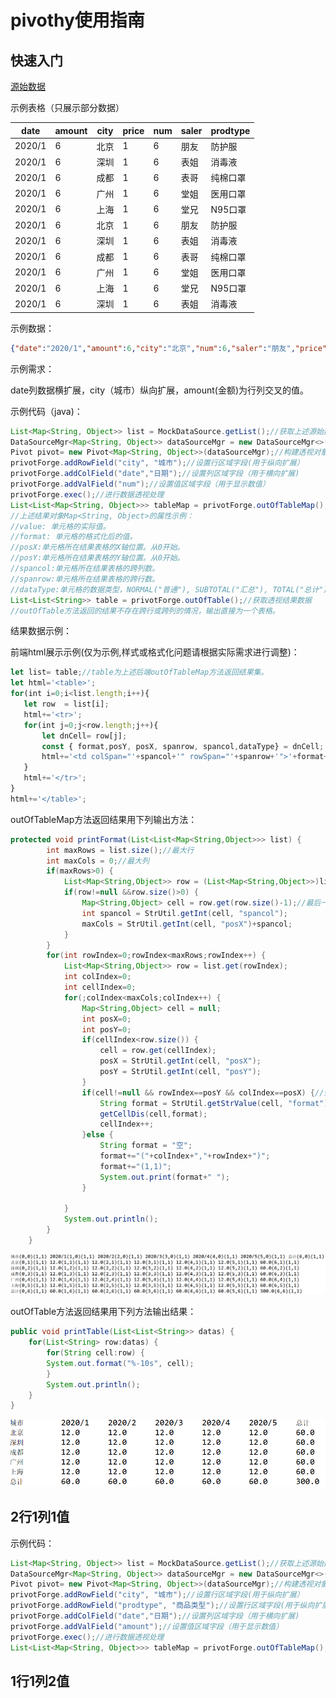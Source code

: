 # pivothy使用指南

## 快速入门

[源始数据](docs.json)

示例表格（只展示部分数据）


| date   | amount | city | price | num | saler | prodtype |
| ------ | ------ | ---- | ----- | --- | ----- | -------- |
| 2020/1 | 6      | 北京 | 1     | 6   | 朋友  | 防护服   |
| 2020/1 | 6      | 深圳 | 1     | 6   | 表姐  | 消毒液   |
| 2020/1 | 6      | 成都 | 1     | 6   | 表哥  | 纯棉口罩 |
| 2020/1 | 6      | 广州 | 1     | 6   | 堂姐  | 医用口罩 |
| 2020/1 | 6      | 上海 | 1     | 6   | 堂兄  | N95口罩  |
| 2020/1 | 6      | 北京 | 1     | 6   | 朋友  | 防护服   |
| 2020/1 | 6      | 深圳 | 1     | 6   | 表姐  | 消毒液   |
| 2020/1 | 6      | 成都 | 1     | 6   | 表哥  | 纯棉口罩 |
| 2020/1 | 6      | 广州 | 1     | 6   | 堂姐  | 医用口罩 |
| 2020/1 | 6      | 上海 | 1     | 6   | 堂兄  | N95口罩  |
| 2020/1 | 6      | 深圳 | 1     | 6   | 表姐  | 消毒液   |

示例数据：

```json
{"date":"2020/1","amount":6,"city":"北京","num":6,"saler":"朋友","price":1,"prodtype":"防护服"}
```

示例需求：

date列数据横扩展，city（城市）纵向扩展，amount(金额)为行列交叉的值。

示例代码（java)：

```java
List<Map<String, Object>> list = MockDataSource.getList();//获取上述源始数据
DataSourceMgr<Map<String, Object>> dataSourceMgr = new DataSourceMgr<>(list);//设置数据源
Pivot pivot= new Pivot<Map<String, Object>>(dataSourceMgr);//构建透视对象
privotForge.addRowField("city", "城市");//设置行区域字段(用于纵向扩展）
privotForge.addColField("date","日期");//设置列区域字段（用于横向扩展)
privotForge.addValField("num");//设置值区域字段（用于显示数值）
privotForge.exec();//进行数据透视处理
List<List<Map<String, Object>>> tableMap = privotForge.outOfTableMap();//获取透视结果数据
//上述结果对象Map<String, Object>的属性示例：
//value: 单元格的实际值。
//format: 单元格的格式化后的值。
//posX:单元格所在结果表格的X轴位置。从0开始。
//posY:单元格所在结果表格的Y轴位置。从0开始。
//spancol:单元格所在结果表格的跨列数。
//spanrow:单元格所在结果表格的跨行数。
//dataType:单元格的数据类型，NORMAL("普通"), SUBTOTAL("汇总"), TOTAL("总计"),MUTIL("数值"),TITLE("标题")
List<List<String>> table = privotForge.outOfTable();//获取透视结果数据
//outOfTable方法返回的结果不存在跨行或跨列的情况，输出直接为一个表格。
```

结果数据示例：

前端html展示示例(仅为示例,样式或格式化问题请根据实际需求进行调整)：

```javascript
let list= table;//table为上述后端outOfTableMap方法返回结果集。
let html='<table>';
for(int i=0;i<list.length;i++){
   let row  = list[i];
   html+='<tr>';
   for(int j=0;j<row.length;j++){
       let dnCell= row[j];
       const { format,posY, posX, spanrow, spancol,dataType} = dnCell;
       html+='<td colSpan="'+spancol+'" rowSpan="'+spanrow+'">'+format+'</td>';
   }
   html+='</tr>';
}
html+='</table>';
```

outOfTableMap方法返回结果用下列输出方法：

```java
protected void printFormat(List<List<Map<String,Object>>> list) {
		int maxRows = list.size();//最大行
		int maxCols = 0;//最大列
		if(maxRows>0) {
			List<Map<String,Object>> row = (List<Map<String,Object>>)list.get(0);
			if(row!=null &&row.size()>0) {
				Map<String,Object> cell = row.get(row.size()-1);//最后一个单元
				int spancol = StrUtil.getInt(cell, "spancol");
				maxCols = StrUtil.getInt(cell, "posX")+spancol;
			}
		}   	   
		for(int rowIndex=0;rowIndex<maxRows;rowIndex++) {
			List<Map<String,Object>> row = list.get(rowIndex);
			int colIndex=0;
			int cellIndex=0;
			for(;colIndex<maxCols;colIndex++) {
				Map<String,Object> cell = null;
				int posX=0;
				int posY=0;
				if(cellIndex<row.size()) {
					cell = row.get(cellIndex);
					posX = StrUtil.getInt(cell, "posX");
					posY = StrUtil.getInt(cell, "posY");
				}
				if(cell!=null && rowIndex==posY && colIndex==posX) {//坐标对上
					String format = StrUtil.getStrValue(cell, "format");
					getCellDis(cell,format);
					cellIndex++;
				}else {
					String format = "空";
					format+="("+colIndex+","+rowIndex+")";
					format+="(1,1)";
					System.out.print(format+" ");
				}

			}
			System.out.println();
		}
	}
```

![1717145749994](images/pivothy/1717145749994.png)

outOfTable方法返回结果用下列方法输出结果：

```java
public void printTable(List<List<String>> datas) {
	for(List<String> row:datas) {
	    for(String cell:row) {
		System.out.format("%-10s", cell);
	    }
	    System.out.println();
	}
}	  
```

![1717146145903](images/pivothy/1717146145903.png)

## 2行1列1值

示例代码：

```java
List<Map<String, Object>> list = MockDataSource.getList();//获取上述源始数据
DataSourceMgr<Map<String, Object>> dataSourceMgr = new DataSourceMgr<>(list);//设置数据源
Pivot pivot= new Pivot<Map<String, Object>>(dataSourceMgr);//构建透视对象
privotForge.addRowField("city", "城市");//设置行区域字段(用于纵向扩展）
privotForge.addRowField("prodtype", "商品类型");//设置行区域字段(用于纵向扩展）
privotForge.addColField("date","日期");//设置列区域字段（用于横向扩展)
privotForge.addValField("amount");//设置值区域字段（用于显示数值）
privotForge.exec();//进行数据透视处理
List<List<Map<String, Object>>> tableMap = privotForge.outOfTableMap();//获取透视结果数据

```

## 1行1列2值
